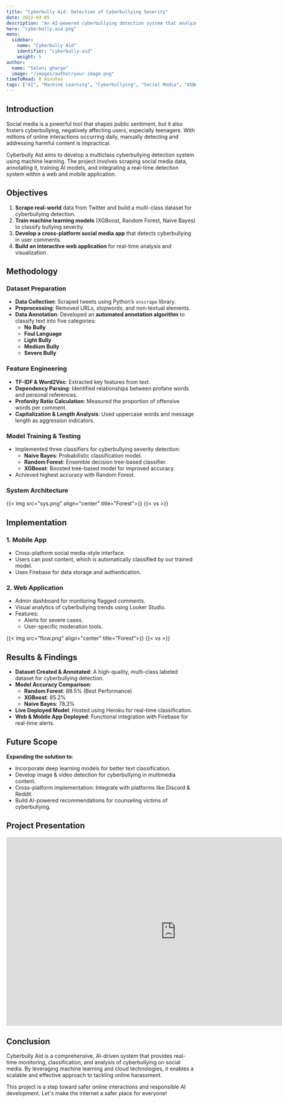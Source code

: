```yaml
---
title: "Cyberbully Aid: Detection of Cyberbullying Severity"
date: 2022-03-05
description: "An AI-powered cyberbullying detection system that analyzes and classifies bullying severity on social media platforms."
hero: "cyberbully-aid.png"
menu:
  sidebar:
    name: "Cyberbully Aid"
    identifier: "cyberbully-aid"
    weight: 5
author:
  name: "Saloni gharge"
  image: "/images/author/your-image.png"
timeToRead: 8 minutes
tags: ["AI", "Machine Learning", "Cyberbullying", "Social Media", "XGBoost", "Random Forest", "Web App"]
---
```


## Introduction

Social media is a powerful tool that shapes public sentiment, but it also fosters cyberbullying, negatively affecting users, especially teenagers. With millions of online interactions occurring daily, manually detecting and addressing harmful content is impractical. 

Cyberbully Aid aims to develop a multiclass cyberbullying detection system using machine learning. The project involves scraping social media data, annotating it, training AI models, and integrating a real-time detection system within a web and mobile application.

## Objectives

1. **Scrape real-world** data from Twitter and build a multi-class dataset for cyberbullying detection.
2. **Train machine learning models** (XGBoost, Random Forest, Naive Bayes) to classify bullying severity.
3. **Develop a cross-platform social media app** that detects cyberbullying in user comments.
4. **Build an interactive web application** for real-time analysis and visualization.

## Methodology

### Dataset Preparation
- **Data Collection**: Scraped tweets using Python’s `snscrape` library.
- **Preprocessing**: Removed URLs, stopwords, and non-textual elements.
- **Data Annotation**: Developed an **automated annotation algorithm** to classify text into five categories:
  - **No Bully**
  - **Foul Language**
  - **Light Bully**
  - **Medium Bully**
  - **Severe Bully**

### Feature Engineering
- **TF-IDF & Word2Vec**: Extracted key features from text.
- **Dependency Parsing**: Identified relationships between profane words and personal references.
- **Profanity Ratio Calculation**: Measured the proportion of offensive words per comment.
- **Capitalization & Length Analysis**: Used uppercase words and message length as aggression indicators.

### Model Training & Testing
- Implemented three classifiers for cyberbullying severity detection:
  - **Naive Bayes**: Probabilistic classification model.
  - **Random Forest**: Ensemble decision tree-based classifier.
  - **XGBoost**: Boosted tree-based model for improved accuracy.
- Achieved highest accuracy with Random Forest.

### System Architecture
{{< img src="sys.png" align="center" title="Forest">}}
{{< vs >}}

## Implementation

### 1. **Mobile App**
- Cross-platform social media-style interface.
- Users can post content, which is automatically classified by our trained model.
- Uses Firebase for data storage and authentication.

### 2. **Web Application**
- Admin dashboard for monitoring flagged comments.
- Visual analytics of cyberbullying trends using Looker Studio.
- Features:
  - Alerts for severe cases.
  - User-specific moderation tools.

{{< img src="flow.png" align="center" title="Forest">}}
{{< vs >}}

## Results & Findings

- **Dataset Created & Annotated**: A high-quality, multi-class labeled dataset for cyberbullying detection.
- **Model Accuracy Comparison**:
  - **Random Forest**: 88.5% (Best Performance)
  - **XGBoost**: 85.2%
  - **Naive Bayes**: 78.3%
- **Live Deployed Model**: Hosted using Heroku for real-time classification.
- **Web & Mobile App Deployed**: Functional integration with Firebase for real-time alerts.

## Future Scope

**Expanding the solution to**:
- Incorporate deep learning models for better text classification.
- Develop image & video detection for cyberbullying in multimedia content.
- Cross-platform implementation: Integrate with platforms like Discord & Reddit.
- Build AI-powered recommendations for counseling victims of cyberbullying.

## Project Presentation
<iframe src="https://docs.google.com/presentation/d/e/2PACX-1vSvxYToGW5QQMzBUNoXvj0ULuC688Ph5ZCyQUyYB0WGDuRdeyVQMlSWQS7RBxdbvA/embed?start=true&loop=true&delayms=3000" frameborder="0" width="900" height="500" allowfullscreen="true" mozallowfullscreen="true" webkitallowfullscreen="true"></iframe>

## Conclusion

Cyberbully Aid is a comprehensive, AI-driven system that provides real-time monitoring, classification, and analysis of cyberbullying on social media. By leveraging machine learning and cloud technologies, it enables a scalable and effective approach to tackling online harassment.

This project is a step toward safer online interactions and responsible AI development. Let's make the internet a safer place for everyone!
